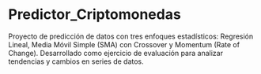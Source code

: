# Predictor_Criptomonedas
Proyecto de predicción de datos con tres enfoques estadísticos: Regresión Lineal, Media Móvil Simple (SMA) con Crossover y Momentum (Rate of Change). Desarrollado como ejercicio de evaluación para analizar tendencias y cambios en series de datos.
